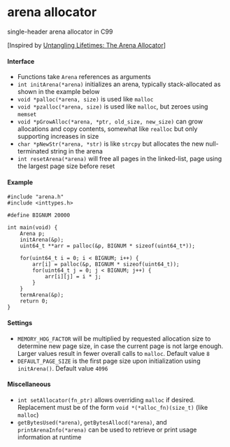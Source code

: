# arena allocator
single-header arena allocator in C99

[Inspired by [Untangling Lifetimes: The Arena Allocator](https://www.rfleury.com/p/untangling-lifetimes-the-arena-allocator)]

#### Interface
- Functions take `Arena` references as arguments
- `int initArena(*arena)` initializes an arena, typically stack-allocated as shown in the example below
- `void *palloc(*arena, size)` is used like `malloc`
- `void *pzalloc(*arena, size)` is used like `malloc`, but zeroes using `memset`
- `void *pGrowAlloc(*arena, *ptr, old_size, new_size)`  can grow allocations and copy contents, somewhat like `realloc` but only supporting increases in size
- `char *pNewStr(*arena, *str)` is like `strcpy` but allocates the new null-terminated string in the arena
- `int resetArena(*arena)` will free all pages in the linked-list, page using the largest page size before reset

#### Example
```
#include "arena.h"
#include <inttypes.h>

#define BIGNUM 20000

int main(void) {
	Arena p;
	initArena(&p);
	uint64_t **arr = palloc(&p, BIGNUM * sizeof(uint64_t*));

	for(uint64_t i = 0; i < BIGNUM; i++) {
		arr[i] = palloc(&p, BIGNUM * sizeof(uint64_t));
		for(uint64_t j = 0; j < BIGNUM; j++) {
			arr[i][j] = i * j;
		}
	}
	termArena(&p);
	return 0;
}
```

#### Settings
- `MEMORY_HOG_FACTOR` will be multiplied by requested allocation size to determine new page size, in case the current page is not large enough. Larger values result in fewer overall calls to `malloc`. Default value `8`
- `DEFAULT_PAGE_SIZE` is the first page size upon initialization using `initArena()`. Default value `4096`

#### Miscellaneous
- `int setAllocator(fn_ptr)` allows overriding `malloc` if desired. Replacement must be of the form `void *(*alloc_fn)(size_t)` (like `malloc`)
- `getBytesUsed(*arena)`, `getBytesAllocd(*arena)`, and `printArenaInfo(*arena)` can be used to retrieve or print usage information at runtime